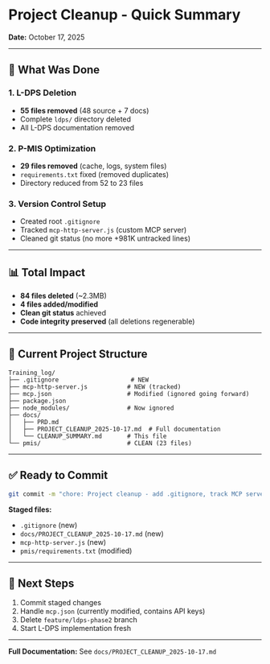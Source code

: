 # Project Cleanup - Quick Summary
**Date:** October 17, 2025

---

## 🎯 What Was Done

### 1. L-DPS Deletion
- **55 files removed** (48 source + 7 docs)
- Complete `ldps/` directory deleted
- All L-DPS documentation removed

### 2. P-MIS Optimization
- **29 files removed** (cache, logs, system files)
- `requirements.txt` fixed (removed duplicates)
- Directory reduced from 52 to 23 files

### 3. Version Control Setup
- Created root `.gitignore`
- Tracked `mcp-http-server.js` (custom MCP server)
- Cleaned git status (no more +981K untracked lines)

---

## 📊 Total Impact
- **84 files deleted** (~2.3MB)
- **4 files added/modified**
- **Clean git status** achieved
- **Code integrity preserved** (all deletions regenerable)

---

## 📁 Current Project Structure
```
Training_log/
├── .gitignore                    # NEW
├── mcp-http-server.js           # NEW (tracked)
├── mcp.json                     # Modified (ignored going forward)
├── package.json
├── node_modules/                # Now ignored
├── docs/
│   ├── PRD.md
│   ├── PROJECT_CLEANUP_2025-10-17.md  # Full documentation
│   └── CLEANUP_SUMMARY.md       # This file
└── pmis/                        # CLEAN (23 files)
```

---

## ✅ Ready to Commit
```bash
git commit -m "chore: Project cleanup - add .gitignore, track MCP server, fix requirements.txt"
```

**Staged files:**
- `.gitignore` (new)
- `docs/PROJECT_CLEANUP_2025-10-17.md` (new)
- `mcp-http-server.js` (new)
- `pmis/requirements.txt` (modified)

---

## 🚀 Next Steps
1. Commit staged changes
2. Handle `mcp.json` (currently modified, contains API keys)
3. Delete `feature/ldps-phase2` branch
4. Start L-DPS implementation fresh

---

**Full Documentation:** See `docs/PROJECT_CLEANUP_2025-10-17.md`
